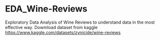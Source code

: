 # EDA_Wine-Reviews
Exploratory Data Analysis of Wine Reviews to understand data in the most effective way.
Dowmload dataset from kaggle https://www.kaggle.com/datasets/zynicide/wine-reviews
